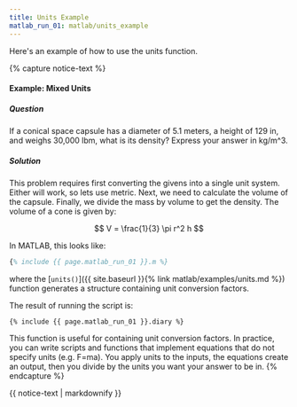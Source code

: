 ```yaml
---
title: Units Example
matlab_run_01: matlab/units_example
---
```


Here's an example of how to use the units function.


{% capture notice-text %}
#### Example: Mixed Units
##### Question
If a conical space capsule has a diameter of 5.1 meters, a height
of 129 in, and weighs 30,000 lbm, what is its density?
Express your answer in kg/m^3.

##### Solution
This problem requires first converting the givens into a single
unit system. Either will work, so lets use metric. Next, we need
to calculate the volume of the capsule. Finally, we divide the
mass by volume to get the density. The volume of a cone is given by:

$$ V = \frac{1}{3} \pi r^2 h $$

In MATLAB, this looks like:
```matlab
{% include {{ page.matlab_run_01 }}.m %}
```

where the [`units()`]({{ site.baseurl }}{% link matlab/examples/units.md %}) function
generates a structure containing unit conversion factors.

The result of running the script is:
```text
{% include {{ page.matlab_run_01 }}.diary %}
```

This function is useful for containing unit conversion factors.
In practice, you can write scripts and functions that implement
equations that do not specify units (e.g. F=ma). You apply units
to the inputs, the equations create an output, then you divide by
the units you want your answer to be in.
{% endcapture %}

<div class="notice--info">{{ notice-text | markdownify }}</div>